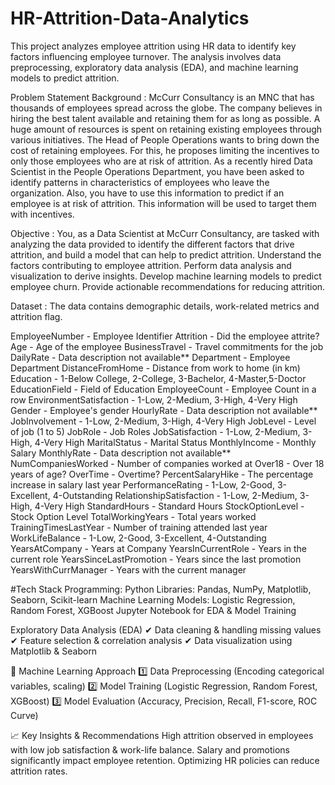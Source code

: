 # HR-Attrition-Data-Analytics
This project analyzes employee attrition using HR data to identify key factors influencing employee turnover. The analysis involves data preprocessing, exploratory data analysis (EDA), and machine learning models to predict attrition.

Problem Statement
Background :
McCurr Consultancy is an MNC that has thousands of employees spread across the globe. The company believes in hiring the best talent available and retaining them for as long as possible. A huge amount of resources is spent on retaining existing employees through various initiatives. The Head of People Operations wants to bring down the cost of retaining employees. For this, he proposes limiting the incentives to only those employees who are at risk of attrition. As a recently hired Data Scientist in the People Operations Department, you have been asked to identify patterns in characteristics of employees who leave the organization. Also, you have to use this information to predict if an employee is at risk of attrition. This information will be used to target them with incentives.

Objective :
You, as a Data Scientist at McCurr Consultancy, are tasked with analyzing the data provided to identify the different factors that drive attrition, and build a model that can help to predict attrition.
Understand the factors contributing to employee attrition.
Perform data analysis and visualization to derive insights.
Develop machine learning models to predict employee churn.
Provide actionable recommendations for reducing attrition.

Dataset :
The data contains demographic details, work-related metrics and attrition flag.

EmployeeNumber - Employee Identifier
Attrition - Did the employee attrite?
Age - Age of the employee
BusinessTravel - Travel commitments for the job
DailyRate - Data description not available**
Department - Employee Department
DistanceFromHome - Distance from work to home (in km)
Education - 1-Below College, 2-College, 3-Bachelor, 4-Master,5-Doctor
EducationField - Field of Education
EmployeeCount - Employee Count in a row
EnvironmentSatisfaction - 1-Low, 2-Medium, 3-High, 4-Very High
Gender - Employee's gender
HourlyRate - Data description not available**
JobInvolvement - 1-Low, 2-Medium, 3-High, 4-Very High
JobLevel - Level of job (1 to 5)
JobRole - Job Roles
JobSatisfaction - 1-Low, 2-Medium, 3-High, 4-Very High
MaritalStatus - Marital Status
MonthlyIncome - Monthly Salary
MonthlyRate - Data description not available**
NumCompaniesWorked - Number of companies worked at
Over18 - Over 18 years of age?
OverTime - Overtime?
PercentSalaryHike - The percentage increase in salary last year
PerformanceRating - 1-Low, 2-Good, 3-Excellent, 4-Outstanding
RelationshipSatisfaction - 1-Low, 2-Medium, 3-High, 4-Very High
StandardHours - Standard Hours
StockOptionLevel - Stock Option Level
TotalWorkingYears - Total years worked
TrainingTimesLastYear - Number of training attended last year
WorkLifeBalance - 1-Low, 2-Good, 3-Excellent, 4-Outstanding
YearsAtCompany - Years at Company
YearsInCurrentRole - Years in the current role
YearsSinceLastPromotion - Years since the last promotion
YearsWithCurrManager - Years with the current manager

#Tech Stack
Programming: Python
Libraries: Pandas, NumPy, Matplotlib, Seaborn, Scikit-learn
Machine Learning Models: Logistic Regression, Random Forest, XGBoost
Jupyter Notebook for EDA & Model Training

Exploratory Data Analysis (EDA)
✔ Data cleaning & handling missing values
✔ Feature selection & correlation analysis
✔ Data visualization using Matplotlib & Seaborn

🤖 Machine Learning Approach
1️⃣ Data Preprocessing (Encoding categorical variables, scaling)
2️⃣ Model Training (Logistic Regression, Random Forest, XGBoost)
3️⃣ Model Evaluation (Accuracy, Precision, Recall, F1-score, ROC Curve)

📈 Key Insights & Recommendations
High attrition observed in employees with low job satisfaction & work-life balance.
Salary and promotions significantly impact employee retention.
Optimizing HR policies can reduce attrition rates.
